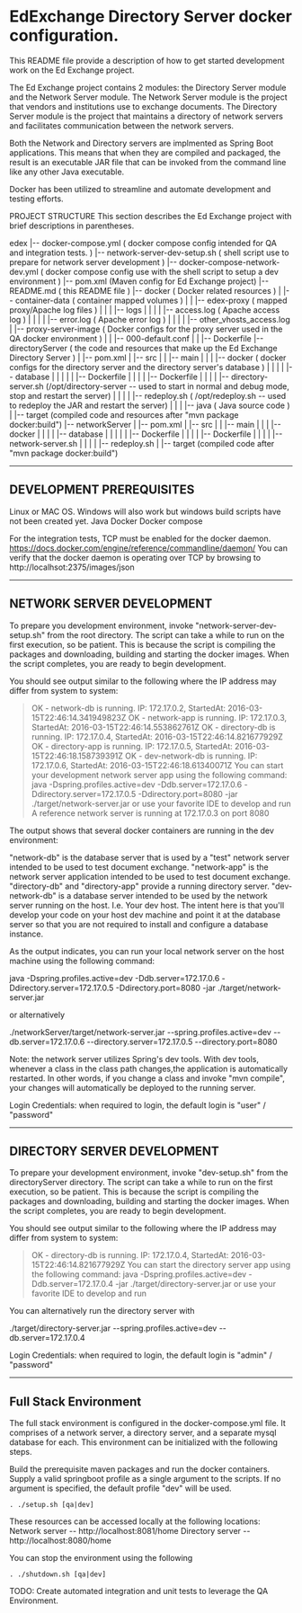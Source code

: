 # EdExchange Directory Server docker configuration.

This README file provide a description of how to get started development work on the Ed Exchange project.

The Ed Exchange project contains 2 modules:  the Directory Server module and the Network Server module.
The Network Server module is the project that vendors and institutions use to exchange documents.  The
Directory Server module is the project that maintains a directory of network servers and facilitates
communication between the network servers.

Both the Network and Directory servers are implmented as Spring Boot applications.  This means that when they
are compiled and packaged, the result is an executable JAR file that can be invoked from the command line like
any other Java executable.

Docker has been utilized to streamline and automate development and testing efforts.

PROJECT STRUCTURE
This section describes the Ed Exchange project with brief descriptions in parentheses.

edex
|-- docker-compose.yml  ( docker compose config intended for QA and integration tests. )
|-- network-server-dev-setup.sh  ( shell script use to prepare for network server development )
|-- docker-compose-network-dev.yml ( docker compose config use with the shell script to setup a dev environment )
|-- pom.xml (Maven config for Ed Exchange project)
|-- README.md ( this README file )
|-- docker ( Docker related resources )
|   |-- container-data ( container mapped volumes )
|   |   |-- edex-proxy ( mapped proxy/Apache log files )
|   |   |   |-- logs
|   |   |   |   |-- access.log ( Apache access log )
|   |   |   |   |-- error.log  ( Apache error log )
|   |   |   |   |-- other_vhosts_access.log
|   |-- proxy-server-image ( Docker configs for the proxy server used in the QA docker environment )
|   |   |-- 000-default.conf
|   |   |-- Dockerfile
|-- directoryServer ( the code and resources that make up the Ed Exchange Directory Server )
|   |-- pom.xml
|   |-- src
|   |   |-- main
|   |   |   |-- docker ( docker configs for the directory server and the directory server's database )
|   |   |   |   |-- database
|   |   |   |   |   |-- Dockerfile
|   |   |   |   |-- Dockerfile
|   |   |   |   |-- directory-server.sh (/opt/directory-server -- used to start in normal and debug mode, stop and restart the server)
|   |   |   |   |-- redeploy.sh ( /opt/redeploy.sh -- used to redeploy the JAR and restart the server)
|   |   |   |-- java ( Java source code )
|   |-- target (compiled code and resources after "mvn package docker:build")
|-- networkServer
|   |-- pom.xml
|   |-- src
|   |   |-- main
|   |   |   |-- docker
|   |   |   |   |-- database
|   |   |   |   |   |-- Dockerfile
|   |   |   |   |-- Dockerfile
|   |   |   |   |-- network-server.sh
|   |   |   |   |-- redeploy.sh
|   |-- target (compiled code after "mvn package docker:build")



-----------------------------
DEVELOPMENT PREREQUISITES
-----------------------------
Linux or MAC OS.  Windows will also work but windows build scripts have not been created yet.
Java
Docker
Docker compose

For the integration tests, TCP must be enabled for the docker daemon.
https://docs.docker.com/engine/reference/commandline/daemon/
You can verify that the docker daemon is operating over TCP by browsing to http://localhsot:2375/images/json


-----------------------------
NETWORK SERVER DEVELOPMENT
-----------------------------
To prepare you development environment, invoke "network-server-dev-setup.sh" from the root directory.  The script can
take a while to run on the first execution, so be patient.  This is because the script is compiling the packages and
downloading, building and starting the docker images.  When the script completes, you are ready to begin development.

You should see output similar to the following where the IP address may differ from system to system:

> OK - network-db is running. IP: 172.17.0.2, StartedAt: 2016-03-15T22:46:14.341949823Z
> OK - network-app is running. IP: 172.17.0.3, StartedAt: 2016-03-15T22:46:14.553862761Z
> OK - directory-db is running. IP: 172.17.0.4, StartedAt: 2016-03-15T22:46:14.821677929Z
> OK - directory-app is running. IP: 172.17.0.5, StartedAt: 2016-03-15T22:46:18.158739391Z
> OK - dev-network-db is running. IP: 172.17.0.6, StartedAt: 2016-03-15T22:46:18.61340071Z
> You can start your development network server app using the following command:
> java -Dspring.profiles.active=dev -Ddb.server=172.17.0.6 -Ddirectory.server=172.17.0.5 -Ddirectory.port=8080 -jar ./target/network-server.jar
> or use your favorite IDE to develop and run
> A reference network server is running at 172.17.0.3 on port 8080

The output shows that several docker containers are running in the dev environment:

"network-db" is the database server that is used by a "test" network server intended to be used to test document
exchange.
"network-app" is the network server application intended to be used to test document exchange.
"directory-db" and "directory-app" provide a running directory server.
"dev-network-db" is a database server intended to be used by the network server running on the host.  I.e. Your dev
host.  The intent here is that you'll develop your code on your host dev machine and point it at the database server
so that you are not required to install and configure a database instance.

As the output indicates, you can run your local network server on the host machine using the following command:

java -Dspring.profiles.active=dev -Ddb.server=172.17.0.6 -Ddirectory.server=172.17.0.5 -Ddirectory.port=8080 -jar ./target/network-server.jar

or alternatively

./networkServer/target/network-server.jar --spring.profiles.active=dev --db.server=172.17.0.6 --directory.server=172.17.0.5 --directory.port=8080

Note: the network server utilizes Spring's dev tools.  With dev tools, whenever a class in the class path changes,the
application is automatically restarted.  In other words, if you change a class and invoke "mvn compile", your changes
will automatically be deployed to the running server.

Login Credentials: when required to login, the default login is "user" / "password"

------------------------------
DIRECTORY SERVER DEVELOPMENT
------------------------------
To prepare your development environment, invoke "dev-setup.sh" from the directoryServer directory.  The script can
take a while to run on the first execution, so be patient.  This is because the script is compiling the packages and
downloading, building and starting the docker images.  When the script completes, you are ready to begin development.


You should see output similar to the following where the IP address may differ from system to system:

> OK - directory-db is running. IP: 172.17.0.4, StartedAt: 2016-03-15T22:46:14.821677929Z
> You can start the directory server app using the following command:
> java -Dspring.profiles.active=dev -Ddb.server=172.17.0.4 -jar ./target/directory-server.jar
> or use your favorite IDE to develop and run

You can alternatively run the directory server with

./target/directory-server.jar --spring.profiles.active=dev --db.server=172.17.0.4

Login Credentials: when required to login, the default login is "admin" / "password"

-------------------------------
Full Stack Environment
-------------------------------

The full stack environment is configured in the docker-compose.yml file. It comprises of a network server, a directory server, and a separate mysql database for each. This environment can be initialized with the following steps. 

Build the prerequisite maven packages and run the docker containers. Supply a valid springboot profile as a single argument to the scripts. If no argument is specified, the default profile "dev" will be used.

```. ./setup.sh [qa|dev]```

These resources can be accessed locally at the following locations:
Network server -- http://localhost:8081/home 
Directory server -- http://localhost:8080/home 

You can stop the environment using the following 

```. ./shutdown.sh [qa|dev]```

TODO: Create automated integration and unit tests to leverage the QA Environment.


